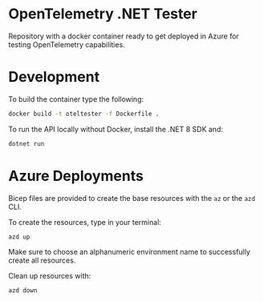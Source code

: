 # OpenTelemetry .NET Tester

Repository with a docker container ready to get deployed in Azure
for testing OpenTelemetry capabilities.

# Development

To build the container type the following:
```bash
docker build -t oteltester -f Dockerfile .
```

To run the API locally without Docker, install the .NET 8 SDK and:
```bash
dotnet run
```

# Azure Deployments

Bicep files are provided to create the base resources with the `az`
or the `azd` CLI.

To create the resources, type in your terminal:
```bash
azd up
```

Make sure to choose an alphanumeric environment name to successfully
create all resources.

Clean up resources with:
```
azd down
```

